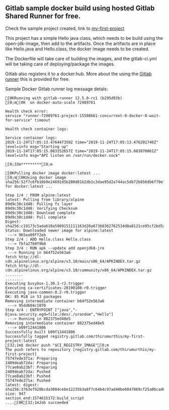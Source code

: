 ## Gitlab sample docker build using hosted Gitlab Shared Runner for free.

Check the sample project created, link to [my-first-project](https://gitlab.com/thirumurthis/my-first-project)

This project has a simple Hello java class, which needs to be build using the open-jdk-image, then add to the artifacts.
Once the artifacts are in place like Hello.java and Hello.class, the docker image needs to be created.

The Dockerfile will take care of building the images, and the gitlab-ci.yml will be taking care of deploying/package the images.

Gitlab also registers it to a docker.hub. More about the using the [Gitlab runner](https://about.gitlab.com/blog/2016/04/05/shared-runners/) 
this is provided for free. 

Sample Docker Gitlab runner log message detals:

```
[0KRunning with gitlab-runner 12.5.0-rc1 (b295d93b)
[0;m[0K  on docker-auto-scale 72989761

Health check error:
service "runner-72989761-project-15508661-concurrent-0-docker-0-wait-for-service" timeout

Health check container logs:

Service container logs:
2019-11-24T17:05:13.476447358Z time="2019-11-24T17:05:13.476201746Z" level=info msg="Starting up"
2019-11-24T17:05:15.083152657Z time="2019-11-24T17:05:15.083070061Z" level=info msg="API listen on /var/run/docker.sock"

[0;33m*********[0;m

[0KPulling docker image docker:latest ...
[0;m[0KUsing docker image sha256:52f7c6fb16b9e24691d5b200d81b2db1c3dae95d2a744ac5db72b858db6f70ef for docker:latest ...

Step 1/4 : FROM alpine:latest
latest: Pulling from library/alpine
89d9c30c1d48: Pulling fs layer
89d9c30c1d48: Verifying Checksum
89d9c30c1d48: Download complete
89d9c30c1d48: Pull complete
Digest: sha256:c19173c5ada610a5989151111163d28a67368362762534d8a8121ce95cf2bd5a
Status: Downloaded newer image for alpine:latest
 ---> 965ea09ff2eb
Step 2/4 : ADD Hello.class Hello.class
 ---> fbfa27b9f9b8
Step 3/4 : RUN apk --update add openjdk8-jre
 ---> Running in b64f52e563a6
fetch http://dl-cdn.alpinelinux.org/alpine/v3.10/main/x86_64/APKINDEX.tar.gz
fetch http://dl-cdn.alpinelinux.org/alpine/v3.10/community/x86_64/APKINDEX.tar.gz
........
........
Executing busybox-1.30.1-r2.trigger
Executing ca-certificates-20190108-r0.trigger
Executing java-common-0.2-r0.trigger
OK: 85 MiB in 53 packages
Removing intermediate container b64f52e563a6
 ---> 95dd604c1070
Step 4/4 : ENTRYPOINT ["java","-Djava.security.egd=file:/dev/./urandom","Hello"]
 ---> Running in 802375ed48e5
Removing intermediate container 802375ed48e5
 ---> b09f12441806
Successfully built b09f12441806
Successfully tagged registry.gitlab.com/thirumurthis/my-first-project:latest
[32;1m$ docker push "$CI_REGISTRY_IMAGE"[0;m
The push refers to repository [registry.gitlab.com/thirumurthis/my-first-project]
75747ede371a: Preparing
2409deab72da: Preparing
77cae8ab23bf: Preparing
2409deab72da: Pushed
77cae8ab23bf: Pushed
75747ede371a: Pushed
latest: digest: sha256:3763ef928bcda3084ce6e12235b3a8f7c64b4c97ad40be6047069cf25a06cad6 size: 947
section_end:1574615172:build_script
....[0K[32;1mJob succeeded
```
